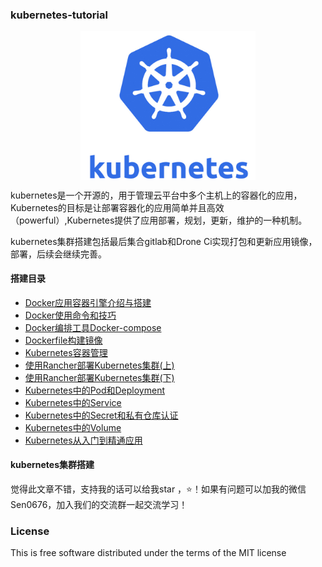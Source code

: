 ### kubernetes-tutorial
<p align="center">
<img width="280" align="center" src="../images/11.jpg" />
</p>

kubernetes是一个开源的，用于管理云平台中多个主机上的容器化的应用，Kubernetes的目标是让部署容器化的应用简单并且高效（powerful）,Kubernetes提供了应用部署，规划，更新，维护的一种机制。

kubernetes集群搭建包括最后集合gitlab和Drone Ci实现打包和更新应用镜像，部署，后续会继续完善。

#### 搭建目录
* [Docker应用容器引擎介绍与搭建](https://github.com/KeKe-Li/kubernetes-tutorial/blob/master/src/cluster/Docker/Docker0.1.md)
* [Docker使用命令和技巧](https://github.com/KeKe-Li/kubernetes-tutorial/blob/master/src/cluster/Docker/Docker0.2.md)
* [Docker编排工具Docker-compose](https://github.com/KeKe-Li/kubernetes-tutorial/blob/master/src/cluster/Docker/Docker0.3.md)
* [Dockerfile构建镜像](https://github.com/KeKe-Li/kubernetes-tutorial/blob/master/src/cluster/Docker/Docker0.4.md)
* [Kubernetes容器管理 ](https://github.com/KeKe-Li/kubernetes-tutorial/blob/master/src/cluster/Kubernetes/Kubernetes.0.01.md)
* [使用Rancher部署Kubernetes集群(上)](https://github.com/KeKe-Li/kubernetes-tutorial/blob/master/src/cluster/Kubernetes/Kubernetes.0.02.md)
* [使用Rancher部署Kubernetes集群(下)](https://github.com/KeKe-Li/kubernetes-tutorial/blob/master/src/cluster/Kubernetes/Kubernetes.0.03.md)
* [Kubernetes中的Pod和Deployment](https://github.com/KeKe-Li/kubernetes-tutorial/blob/master/src/cluster/Kubernetes/Kubernetes.0.04.md)
* [Kubernetes中的Service](https://github.com/KeKe-Li/kubernetes-tutorial/blob/master/src/cluster/Kubernetes/Kubernetes.0.05.md)
* [Kubernetes中的Secret和私有仓库认证](https://github.com/KeKe-Li/kubernetes-tutorial/blob/master/src/cluster/Kubernetes/Kubernetes.0.06.md)
* [Kubernetes中的Volume](https://github.com/KeKe-Li/kubernetes-tutorial/blob/master/src/cluster/Kubernetes/Kubernetes.0.07.md)
* [Kubernetes从入门到精通应用](https://github.com/KeKe-Li/kubernetes-tutorial/blob/master/src/cluster/Kubernetes/Kubernetes.0.08.md)

#### kubernetes集群搭建

觉得此文章不错，支持我的话可以给我star ，:star:！如果有问题可以加我的微信Sen0676，加入我们的交流群一起交流学习！


### License
This is free software distributed under the terms of the MIT license
